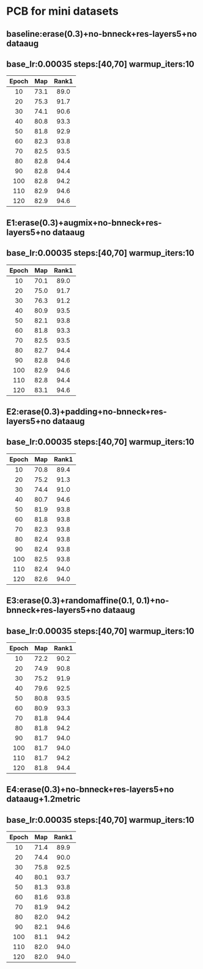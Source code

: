 # PCB for mini datasets

## baseline:erase(0.3)+no-bnneck+res-layers5+no dataaug
## base_lr:0.00035 steps:[40,70] warmup_iters:10
|Epoch|Map|Rank1|
 |:------:|:------:|:------:|
 |10|73.1|89.0|
 |20|75.3|91.7|
 |30|74.1|90.6|
 |40|80.8|93.3|
 |50|81.8|92.9|
 |60|82.3|93.8|
 |70|82.5|93.5|
 |80|82.8|94.4|
 |90|82.8|94.4|
 |100|82.8|94.2|
 |110|82.9|94.6|
 |120|82.9|94.6|

## E1:erase(0.3)+augmix+no-bnneck+res-layers5+no dataaug
## base_lr:0.00035 steps:[40,70] warmup_iters:10
|Epoch|Map|Rank1|
 |:------:|:------:|:------:|
 |10|70.1|89.0|
 |20|75.0|91.7|
 |30|76.3|91.2|
 |40|80.9|93.5|
 |50|82.1|93.8|
 |60|81.8|93.3|
 |70|82.5|93.5|
 |80|82.7|94.4|
 |90|82.8|94.6|
 |100|82.9|94.6|
 |110|82.8|94.4|
 |120|83.1|94.6|
 
 ## E2:erase(0.3)+padding+no-bnneck+res-layers5+no dataaug
## base_lr:0.00035 steps:[40,70] warmup_iters:10
|Epoch|Map|Rank1|
 |:------:|:------:|:------:|
 |10|70.8|89.4|
 |20|75.2|91.3|
 |30|74.4|91.0|
 |40|80.7|94.6|
 |50|81.9|93.8|
 |60|81.8|93.8|
 |70|82.3|93.8|
 |80|82.4|93.8|
 |90|82.4|93.8|
 |100|82.5|93.8|
 |110|82.4|94.0|
 |120|82.6|94.0|
 
  ## E3:erase(0.3)+randomaffine(0.1, 0.1)+no-bnneck+res-layers5+no dataaug
## base_lr:0.00035 steps:[40,70] warmup_iters:10
|Epoch|Map|Rank1|
 |:------:|:------:|:------:|
 |10|72.2|90.2|
 |20|74.9|90.8|
 |30|75.2|91.9|
 |40|79.6|92.5|
 |50|80.8|93.5|
 |60|80.9|93.3|
 |70|81.8|94.4|
 |80|81.8|94.2|
 |90|81.7|94.0|
 |100|81.7|94.0|
 |110|81.7|94.2|
 |120|81.8|94.4|
 
   ## E4:erase(0.3)+no-bnneck+res-layers5+no dataaug+1.2metric
## base_lr:0.00035 steps:[40,70] warmup_iters:10
|Epoch|Map|Rank1|
 |:------:|:------:|:------:|
 |10|71.4|89.9|
 |20|74.4|90.0|
 |30|75.8|92.5|
 |40|80.1|93.7|
 |50|81.3|93.8|
 |60|81.6|93.8|
 |70|81.9|94.2|
 |80|82.0|94.2|
 |90|82.1|94.6|
 |100|81.1|94.2|
 |110|82.0|94.0|
 |120|82.0|94.0|
